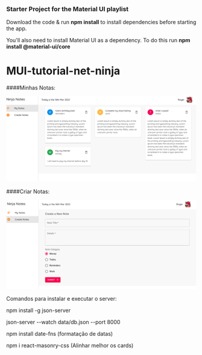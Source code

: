 ### Starter Project for the Material UI playlist

Download the code & run **npm install** to install dependencies before starting the app.

You'll also need to install Material UI as a dependency. To do this run **npm install @material-ui/core**
# MUI-tutorial-net-ninja
####Minhas Notas:

![Minhas Notas](/public/myNotes.png)


####Criar Notas:

![Criar Notas](/public/createNotes.png)


Comandos para instalar e executar o server:

npm install -g json-server 

json-server --watch data/db.json --port 8000

npm install date-fns (formatação de datas)

npm i react-masonry-css (Alinhar melhor os cards)
